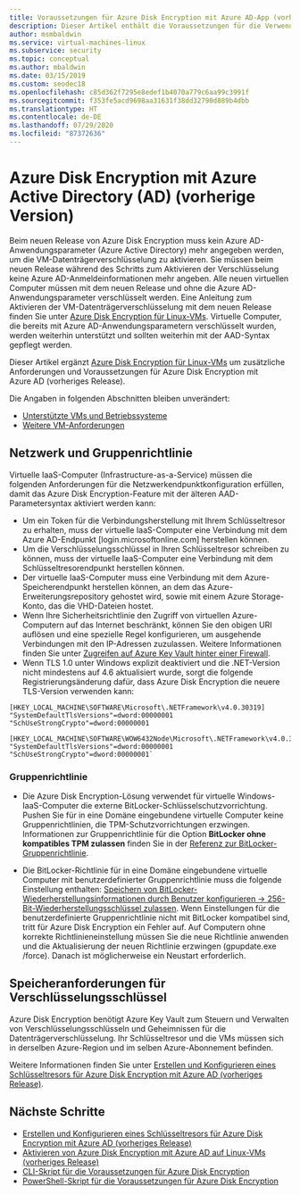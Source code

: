 ```yaml
---
title: Voraussetzungen für Azure Disk Encryption mit Azure AD-App (vorheriges Release)
description: Dieser Artikel enthält die Voraussetzungen für die Verwendung von Microsoft Azure Disk Encryption für IaaS-VMs.
author: msmbaldwin
ms.service: virtual-machines-linux
ms.subservice: security
ms.topic: conceptual
ms.author: mbaldwin
ms.date: 03/15/2019
ms.custom: seodec18
ms.openlocfilehash: c85d362f7295e8edef1b4070a779c6aa99c3991f
ms.sourcegitcommit: f353fe5acd9698aa31631f38dd32790d889b4dbb
ms.translationtype: HT
ms.contentlocale: de-DE
ms.lasthandoff: 07/29/2020
ms.locfileid: "87372636"
---
```

# <a name="azure-disk-encryption-with-azure-active-directory-ad-previous-release"></a>Azure Disk Encryption mit Azure Active Directory (AD) (vorherige Version)

Beim neuen Release von Azure Disk Encryption muss kein Azure AD-Anwendungsparameter (Azure Active Directory) mehr angegeben werden, um die VM-Datenträgerverschlüsselung zu aktivieren. Sie müssen beim neuen Release während des Schritts zum Aktivieren der Verschlüsselung keine Azure AD-Anmeldeinformationen mehr angeben. Alle neuen virtuellen Computer müssen mit dem neuen Release und ohne die Azure AD-Anwendungsparameter verschlüsselt werden. Eine Anleitung zum Aktivieren der VM-Datenträgerverschlüsselung mit dem neuen Release finden Sie unter [Azure Disk Encryption für Linux-VMs](disk-encryption-overview.md). Virtuelle Computer, die bereits mit Azure AD-Anwendungsparametern verschlüsselt wurden, werden weiterhin unterstützt und sollten weiterhin mit der AAD-Syntax gepflegt werden.

Dieser Artikel ergänzt [Azure Disk Encryption für Linux-VMs](disk-encryption-overview.md) um zusätzliche Anforderungen und Voraussetzungen für Azure Disk Encryption mit Azure AD (vorheriges Release).

Die Angaben in folgenden Abschnitten bleiben unverändert:

- [Unterstützte VMs und Betriebssysteme](disk-encryption-overview.md#supported-vms-and-operating-systems)
- [Weitere VM-Anforderungen](disk-encryption-overview.md#additional-vm-requirements)


## <a name="networking-and-group-policy"></a>Netzwerk und Gruppenrichtlinie

Virtuelle IaaS-Computer (Infrastructure-as-a-Service) müssen die folgenden Anforderungen für die Netzwerkendpunktkonfiguration erfüllen, damit das Azure Disk Encryption-Feature mit der älteren AAD-Parametersyntax aktiviert werden kann: 
  - Um ein Token für die Verbindungsherstellung mit Ihrem Schlüsseltresor zu erhalten, muss der virtuelle IaaS-Computer eine Verbindung mit dem Azure AD-Endpunkt \[login.microsoftonline.com\] herstellen können.
  - Um die Verschlüsselungsschlüssel in Ihren Schlüsseltresor schreiben zu können, muss der virtuelle IaaS-Computer eine Verbindung mit dem Schlüsseltresorendpunkt herstellen können.
  - Der virtuelle IaaS-Computer muss eine Verbindung mit dem Azure-Speicherendpunkt herstellen können, an dem das Azure-Erweiterungsrepository gehostet wird, sowie mit einem Azure Storage-Konto, das die VHD-Dateien hostet.
  -  Wenn Ihre Sicherheitsrichtlinie den Zugriff von virtuellen Azure-Computern auf das Internet beschränkt, können Sie den obigen URI auflösen und eine spezielle Regel konfigurieren, um ausgehende Verbindungen mit den IP-Adressen zuzulassen. Weitere Informationen finden Sie unter [Zugreifen auf Azure Key Vault hinter einer Firewall](../../key-vault/general/access-behind-firewall.md).
  - Wenn TLS 1.0 unter Windows explizit deaktiviert und die .NET-Version nicht mindestens auf 4.6 aktualisiert wurde, sorgt die folgende Registrierungsänderung dafür, dass Azure Disk Encryption die neuere TLS-Version verwenden kann:

  ```config-registry
  [HKEY_LOCAL_MACHINE\SOFTWARE\Microsoft\.NETFramework\v4.0.30319]
  "SystemDefaultTlsVersions"=dword:00000001
  "SchUseStrongCrypto"=dword:00000001
    
  [HKEY_LOCAL_MACHINE\SOFTWARE\WOW6432Node\Microsoft\.NETFramework\v4.0.30319]
  "SystemDefaultTlsVersions"=dword:00000001
  "SchUseStrongCrypto"=dword:00000001` 
  ```

### <a name="group-policy"></a>Gruppenrichtlinie
 - Die Azure Disk Encryption-Lösung verwendet für virtuelle Windows-IaaS-Computer die externe BitLocker-Schlüsselschutzvorrichtung. Pushen Sie für in eine Domäne eingebundene virtuelle Computer keine Gruppenrichtlinien, die TPM-Schutzvorrichtungen erzwingen. Informationen zur Gruppenrichtlinie für die Option **BitLocker ohne kompatibles TPM zulassen** finden Sie in der [Referenz zur BitLocker-Gruppenrichtlinie](/windows/security/information-protection/bitlocker/bitlocker-group-policy-settings#bkmk-unlockpol1).

- Die BitLocker-Richtlinie für in eine Domäne eingebundene virtuelle Computer mit benutzerdefinierter Gruppenrichtlinie muss die folgende Einstellung enthalten: [Speichern von BitLocker-Wiederherstellungsinformationen durch Benutzer konfigurieren -> 256-Bit-Wiederherstellungsschlüssel zulassen](/windows/security/information-protection/bitlocker/bitlocker-group-policy-settings). Wenn Einstellungen für die benutzerdefinierte Gruppenrichtlinie nicht mit BitLocker kompatibel sind, tritt für Azure Disk Encryption ein Fehler auf. Auf Computern ohne korrekte Richtlinieneinstellung müssen Sie die neue Richtlinie anwenden und die Aktualisierung der neuen Richtlinie erzwingen (gpupdate.exe /force). Danach ist möglicherweise ein Neustart erforderlich. 

## <a name="encryption-key-storage-requirements"></a>Speicheranforderungen für Verschlüsselungsschlüssel 

Azure Disk Encryption benötigt Azure Key Vault zum Steuern und Verwalten von Verschlüsselungsschlüsseln und Geheimnissen für die Datenträgerverschlüsselung. Ihr Schlüsseltresor und die VMs müssen sich in derselben Azure-Region und im selben Azure-Abonnement befinden.

Weitere Informationen finden Sie unter [Erstellen und Konfigurieren eines Schlüsseltresors für Azure Disk Encryption mit Azure AD (vorheriges Release)](disk-encryption-key-vault-aad.md).
 
## <a name="next-steps"></a>Nächste Schritte

- [Erstellen und Konfigurieren eines Schlüsseltresors für Azure Disk Encryption mit Azure AD (vorheriges Release)](disk-encryption-key-vault-aad.md)
- [Aktivieren von Azure Disk Encryption mit Azure AD auf Linux-VMs (vorheriges Release)](disk-encryption-linux-aad.md)
- [CLI-Skript für die Voraussetzungen für Azure Disk Encryption](https://github.com/ejarvi/ade-cli-getting-started)
- [PowerShell-Skript für die Voraussetzungen für Azure Disk Encryption](https://github.com/Azure/azure-powershell/tree/master/src/Compute/Compute/Extension/AzureDiskEncryption/Scripts)
